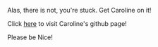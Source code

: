 Alas, there is not, you're stuck. Get Caroline on it!

Click [here](https://www.github.com/cbuckey-uda) to visit Caroline's github page!

Please be Nice!
